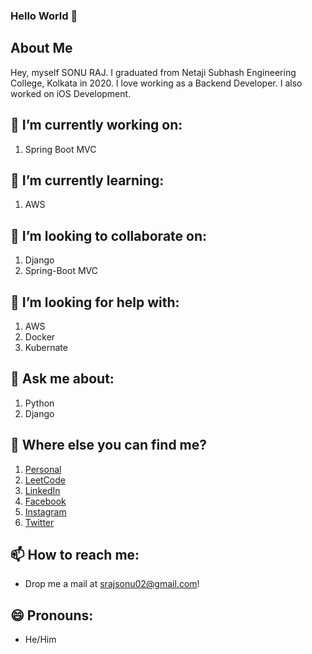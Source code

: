 ### Hello World 👋

## About Me

Hey, myself SONU RAJ. I graduated from Netaji Subhash Engineering College, Kolkata in 2020. I love working as a Backend Developer. I also worked on iOS Development.

## 🔭 I’m currently working on:
  1. Spring Boot MVC

## 🌱 I’m currently learning:
  1. AWS

## 👯 I’m looking to collaborate on:
  1. Django
  2. Spring-Boot MVC

## 🤔 I’m looking for help with:
  1. AWS
  2. Docker
  3. Kubernate

## 💬 Ask me about:
  1. Python
  2. Django

## 🤔 Where else you can find me?
  1. [Personal](https://srajsonu.ml)
  2. [LeetCode](https://leetcode.com/srajsonu/)
  3. [LinkedIn](https://www.linkedin.com/in/srajsonu/)
  4. [Facebook](https://www.facebook.com/srajsonu)
  5. [Instagram](https://www.instagram.com/srajsonu_/)
  6. [Twitter](https://twitter.com/srajsonu_)

## 📫 How to reach me: 
  - Drop me a mail at srajsonu02@gmail.com!

## 😄 Pronouns:
  - He/Him

